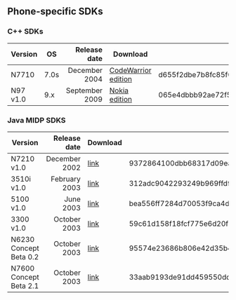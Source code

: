 ## Phone-specific SDKs

### C++ SDKs

| Version    | OS            | Release date  | Download |SHA-256 Hash |
|------------|---------------|--------------:|----------|----------|
| N7710      | 7.0s          | December 2004 | [CodeWarrior edition](https://mega.nz/#!C512gZJK!8Z87HBl2MlvAAVgWOLxery-MHwQQwqWp6-KPSsf57_Y)|d655f2dbe7b8fc85f08ae954fca8b6c6d3836553635539595689c16ee92cf475|
| N97 v1.0   | 9.x           | September 2009| [Nokia edition](https://mega.nz/#!Sp0DGArA!WyWyK6icx84plaYJqZAKSJt3_jSwY6PbRnwpvTHU8VE) |065e4dbbb92ae72f5ce2aef3f6b8bc07f78150ddeab0ec12730c99686141640d|

### Java MIDP SDKS

| Version    | Release date  | Download |SHA-256 Hash |
|------------|--------------:|----------|----------|
| N7210 v1.0   | December 2002   | [link](https://mega.nz/#!7tFHHIgT!5-jgcGNNAy1LJxdZRufPA3XH5qDsU8XJKQqyKzXuebM) |9372864100dbb68317d09ea009a2c0d1761e63a6c987a5db2f24af59709cd571|
| 3510i v1.0   | February 2003   | [link](https://mega.nz/#!61lgTT5J!M2L2Mn524RbY_6dOQJvGO6XrX43wKztQMd4QJcskO4E) |312adc9042293249b969ffd9b6f6bd533302d88225e4395edda0431575cf0ec2|
| 5100 v1.0 | June 2003   | [link](https://mega.nz/#!a5UXzT4I!WHQwZGlPLODVGC5iIxg8l6Fm1_dQ8UbGwe_-hOrxOQc) |bea556ff7284d70053f9ca4dbc54d1bd452a525f16691b46188eb50bc85ab98a|
| 3300 v1.0 | October 2003   | [link](https://mega.nz/#!jxdEQZoJ!t4xlZz2PGJzXxAPUDxDp41e8rT7lzppfvCmnFUS1-uc) |59c61d158f18fcf775e6d20f82549171d097c74f4449718e79141c7304389f04|
| N6230 Concept Beta 0.2   | October 2003   | [link](https://mega.nz/#!jlEFkIiZ!aVtbUZASwKphTtILYnqm_18msGj8jNrns_IsKjbA-bw) |95574e23686b806e42d35b4435e0902df03153474e8af23ede76ef600730f8dd|
| N7600 Concept Beta 2.1   | October 2003   | [link](https://mega.nz/#!yp0BiSiZ!9N5xP3pfvw7vcJNS7-0Tc08kBnwVODEbkWRFFGz43pM) |33aab9193de91dd459550ddd4c35dd90da64329915488e872b1726a576a1f6d3|

